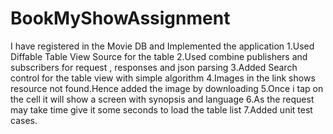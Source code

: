 # BookMyShowAssignment
I have registered in the Movie DB and Implemented the application
1.Used Diffable Table View Source for the table
2.Used combine publishers and subscribers for request , responses and json parsing
3.Added Search control for the table view with simple algorithm
4.Images in the link shows resource not found.Hence added the image by downloading
5.Once i tap on the cell it will show a screen with synopsis and language
6.As the request may take time give it some seconds to load the table list
7.Added unit test cases.
